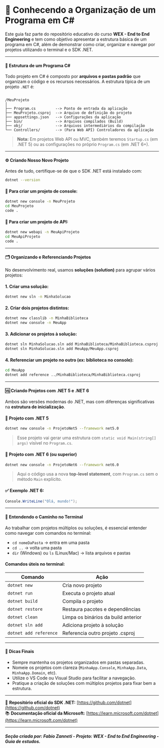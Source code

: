 # 📁 Conhecendo a Organização de um Programa em C#

Este guia faz parte do repositório educativo do curso **WEX - End to End Engineering** e tem como objetivo apresentar a estrutura básica de um programa em C#, além de demonstrar como criar, organizar e navegar por projetos utilizando o terminal e o SDK .NET.

---

#### 🧱 Estrutura de um Programa C#

Todo projeto em C# é composto por **arquivos e pastas padrão** que organizam o código e os recursos necessários. A estrutura típica de um projeto `.NET` é:

```

/MeuProjeto
│
├── Program.cs         --> Ponto de entrada da aplicação
├── MeuProjeto.csproj  --> Arquivo de definição do projeto
├── appsettings.json   --> Configurações da aplicação
├── bin/               --> Arquivos compilados (Build)
├── obj/               --> Arquivos intermediários da compilação
└── Controllers/       --> (Para Web API) Controladores da aplicação

````

> **Nota:** Em projetos Web API ou MVC, também teremos `Startup.cs` (em .NET 5) ou as configurações no próprio `Program.cs` (em .NET 6+).

---

#### ⚙️ Criando Nosso Novo Projeto

Antes de tudo, certifique-se de que o SDK .NET está instalado com:

```bash
dotnet --version
````

#### 🔹 Para criar um projeto de console:

```bash
dotnet new console -n MeuProjeto
cd MeuProjeto
code .
```

#### 🔹 Para criar um projeto de API:

```bash
dotnet new webapi -n MeuApiProjeto
cd MeuApiProjeto
code .
```

---

#### 🗂️ Organizando e Referenciando Projetos

No desenvolvimento real, usamos **soluções (solution)** para agrupar vários projetos:

#### 1. Criar uma solução:

```bash
dotnet new sln -n MinhaSolucao
```

#### 2. Criar dois projetos distintos:

```bash
dotnet new classlib -n MinhaBiblioteca
dotnet new console -n MeuApp
```

#### 3. Adicionar os projetos à solução:

```bash
dotnet sln MinhaSolucao.sln add MinhaBiblioteca/MinhaBiblioteca.csproj
dotnet sln MinhaSolucao.sln add MeuApp/MeuApp.csproj
```

#### 4. Referenciar um projeto no outro (ex: biblioteca no console):

```bash
cd MeuApp
dotnet add reference ../MinhaBiblioteca/MinhaBiblioteca.csproj
```

---

#### 🆚 Criando Projetos com .NET 5 e .NET 6

Ambos são versões modernas do .NET, mas com diferenças significativas na **estrutura de inicialização**.

#### 🔹 Projeto com .NET 5

```bash
dotnet new console -n ProjetoNet5 --framework net5.0
```

> Esse projeto vai gerar uma estrutura com `static void Main(string[] args)` visível no `Program.cs`.

#### 🔹 Projeto com .NET 6 (ou superior)

```bash
dotnet new console -n ProjetoNet6 --framework net6.0
```

> Aqui o código usa a nova **top-level statement**, com `Program.cs` sem o método `Main` explícito.

#### ✅ Exemplo .NET 6:

```csharp
Console.WriteLine("Olá, mundo!");
```

---

#### 🧭 Entendendo o Caminho no Terminal

Ao trabalhar com projetos múltiplos ou soluções, é essencial entender como navegar com comandos no terminal:

* `cd nomeDaPasta` → entra em uma pasta
* `cd ..` → volta uma pasta
* `dir` (Windows) ou `ls` (Linux/Mac) → lista arquivos e pastas

#### Comandos úteis no terminal:

| Comando                | Ação                                |
| ---------------------- | ----------------------------------- |
| `dotnet new`           | Cria novo projeto                   |
| `dotnet run`           | Executa o projeto atual             |
| `dotnet build`         | Compila o projeto                   |
| `dotnet restore`       | Restaura pacotes e dependências     |
| `dotnet clean`         | Limpa os binários da build anterior |
| `dotnet sln add`       | Adiciona projeto à solução          |
| `dotnet add reference` | Referencia outro projeto .csproj    |

---

#### 📌 Dicas Finais

* Sempre mantenha os projetos organizados em pastas separadas.
* Nomeie os projetos com clareza (`MinhaApp.Console`, `MinhaApp.Data`, `MinhaApp.Domain`, etc).
* Utilize o VS Code ou Visual Studio para facilitar a navegação.
* Pratique a criação de soluções com múltiplos projetos para fixar bem a estrutura.

---

📂 **Repositório oficial do SDK .NET:**
[https://github.com/dotnet](https://github.com/dotnet)  
📚 **Documentação oficial da Microsoft:**
[https://learn.microsoft.com/dotnet](https://learn.microsoft.com/dotnet)

---

##### Seção criada por: *Fabio Zanneti - Projeto: WEX - End to End Engineering* - Guia de estudos.
